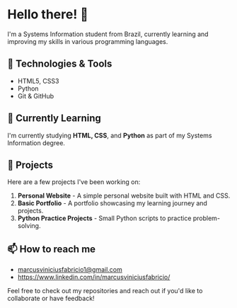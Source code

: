 # Hello there! 👋

I'm a Systems Information student from Brazil, currently learning and improving my skills in various programming languages.

## 🔧 Technologies & Tools
- HTML5, CSS3
- Python
- Git & GitHub

## 🌱 Currently Learning
I'm currently studying **HTML, CSS**, and **Python** as part of my Systems Information degree.

## 💼 Projects
Here are a few projects I've been working on:
1. **Personal Website** - A simple personal website built with HTML and CSS.
2. **Basic Portfolio** - A portfolio showcasing my learning journey and projects.
3. **Python Practice Projects** - Small Python scripts to practice problem-solving.

## 📫 How to reach me
- marcusviniciusfabricio1@gmail.com
- https://www.linkedin.com/in/marcusviniciusfabricio/

Feel free to check out my repositories and reach out if you'd like to collaborate or have feedback!
